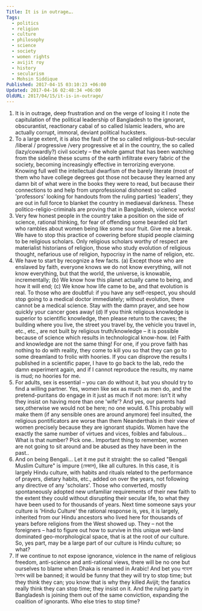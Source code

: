 ```yaml
---
Title: It is in outrage….
Tags:
  - politics
  - religion
  - culture
  - philosophy
  - science
  - society
  - women rights
  - avijit roy
  - history
  - secularism
  - Mohsin Siddique
Published: 2017-04-15 03:10:23 +06:00
Updated: 2017-04-16 02:48:34 +06:00
OldURL: 2017/04/15/it-is-in-outrage/
---
```


1. It is in outrage, deep frustration and on the verge of losing it I note the capitulation of the political leadership of Bangladesh to the ignorant, obscurantist, reactionary cabal of so called Islamic leaders, who are actually corrupt, immoral, deviant political hucksters. 
2. To a large extent, it is also the fault of the so called religious-but-secular /liberal / progressive /very progressive et al in the country, the so called (lazy/cowardly?) civil society – the whole gamut that has been watching from the sideline these scums of the earth infiltrate every fabric of the society, becoming increasingly effective in terrorizing everyone.  Knowing full well the intellectual dwarfism of the barely literate (most of them who have college degrees got those not because they learned any damn bit of what were in the books they were to read, but because their connections to and help from unprofessional dishonest so called 'professors' looking for handouts from the ruling parties) 'leaders', they are out in full force to blanket the country in mediaeval darkness. These politico-religio-criminals are proving that in Bangladesh, violence works!
3. Very few honest people in the country take a position on the side of science, rational thinking, for fear of offending some bearded old fart who rambles about women being like some sour fruit. Give me a break. We have to stop this practice of cowering before stupid people claiming to be religious scholars. Only religious scholars worthy of respect are materialist historians of religion, those who study evolution of religious thought, nefarious use of religion, hypocrisy in the name of religion, etc.
4. We have to start by recognize a few facts.
(a) Except those who are enslaved by faith, everyone knows we do not know everything, will not know everything, but that the world, the universe, is knowable, incrementally;
(b) We know how this planet actually came to being, and how it will end;
(c) We know how life came to be, and that evolution is real. To those who are doubtful: if you have any self-respect, you should stop going to a medical doctor immediately; without evolution, there cannot be a medical science.  Stay with the damn prayer, and see how quickly your cancer goes away!
(d) If you think religious knowledge is superior to scientific knowledge, then please return to the caves; the building where you live, the street you travel by, the vehicle you travel in, etc., etc., are not built by religious truth/knowledge – it is possible because of science which results in technological know-how.
(e) Faith and knowledge are not the same thing! For one, if you prove faith has nothing to do with reality, they come to kill you so that they can go to some dreamland to frolic with hoories. If you can disprove the results I published in a scientific paper, I have to go back to the lab, redo the damn experiment again, and if I cannot reproduce the results, my name is mud; no hoories for me.
5. For adults, sex is essential – you can do without it, but you should try to find a willing partner. Yes, women like sex as much as men do, and the pretend-puritans do engage in it just as much if not more: isn't it why they insist on having more than one 'wife'? And yes, our parents had sex,otherwise we would not be here; no one would.
6.This probably will make them (if any sensible ones are around anymore) feel insulted, the religious pontificators are worse than them Neanderthals in their view of women precisely because they are ignorant stupids. Women have the exactly the same number of virtues and vices, foibles and fabulous… What is that number? Pick one.. Important thing to remember, women are not going to sit around and be abused as they have been in the past..
7. And on being Bengali… Let it me put it straight: the so called "Bengali Muslim Culture" is impure (ভেজাল), like all cultures. In this case, it is largely Hindu culture, with habits and rituals related to the performance of prayers, dietary habits, etc., added on over the years, not following any directive of any 'scholars'. Those who converted, mostly spontaneously adopted new unfamiliar requirements of their new faith to the extent they could without disrupting their secular life, to what they have been used to for thousands of years. Next time someone says your culture is 'Hindu Culture' the rational response is, yes, it is largely, inherited from our Hindu ancestors who lived here for thousands of years before religions from the West showed up. They – not the foreigners – had to figure out how to survive in this unique wet-land dominated geo-morphological space, that is at the root of our culture. So, yes part, may be a large part of our culture is Hindu culture; so what?
8. If we continue to not expose ignorance, violence in the name of religious freedom, anti-science and anti-rational views, there will be no one but ourselves to blame when Dhaka is renamed in Arabic! And bet you পহেলা বৈশাখ will be banned; it would be funny that they will try to stop time; but they think they can; you know that is why they killed Avijit; the fanatics really think they can stop time; they insist on it. And the ruling party in Bangladesh is joining them out of the same conviction, expanding the coalition of ignorants. Who else tries to stop time?  


